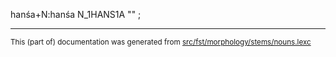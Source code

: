 
hanśa+N:hanśa N_1HANS1A "" ;

* * *

<small>This (part of) documentation was generated from [src/fst/morphology/stems/nouns.lexc](https://github.com/giellalt/lang-vro/blob/main/src/fst/morphology/stems/nouns.lexc)</small>
